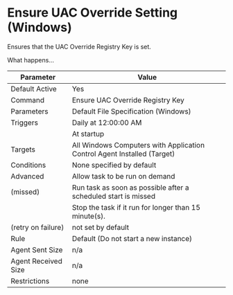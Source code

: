[title]: # (Ensure UAC Override Setting)
[tags]: # (task)
[priority]: # (5)
# Ensure UAC Override Setting (Windows)

Ensures that the UAC Override Registry Key is set.

What happens...

| Parameter | Value |
| ----- | ----- |
| Default Active | Yes |
| Command | Ensure UAC Override Registry Key |
| Parameters | Default File Specification (Windows) |
| Triggers | Daily at 12:00:00 AM |
| | At startup |
| Targets | All Windows Computers with Application Control Agent Installed (Target) |
| Conditions | None specified by default |
| Advanced | Allow task to be run on demand |
| (missed) | Run task as soon as possible after a scheduled start is missed |
| | Stop the task if it run for longer than 15 minute(s). |
| (retry on failure) | not set by default |
| Rule | Default (Do not start a new instance) |
| Agent Sent Size | n/a |
| Agent Received Size | n/a |
| Restrictions | none |
